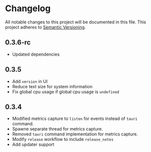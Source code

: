 # Changelog

All notable changes to this project will be documented in this file. This project adheres to [Semantic Versioning](https://semver.org/).

## 0.3.6-rc

- Updated dependencies

## 0.3.5

- Add `version` in UI
- Reduce text size for system information
- Fix global cpu usage if global cpu usage is `undefined`

## 0.3.4

- Modified metrics capture to `listen` for events instead of `tauri` command.
- Spawne separate thread for metrics capture.
- Removed `tauri` command implementation for metrics capture.
- Modify `release` workflow to include `release_notes`
- Add updater support
